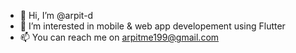 - 👋 Hi, I’m @arpit-d
- 👀 I’m interested in mobile & web app developement using Flutter
- 📫 You can reach me on arpitme199@gmail.com

<!---
arpit-d/arpit-d is a ✨ special ✨ repository because its `README.md` (this file) appears on your GitHub profile.
You can click the Preview link to take a look at your changes.
--->
